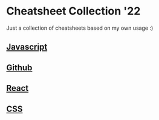 # Cheatsheet Collection '22

Just a collection of cheatsheets based on my own usage :)

## [Javascript](/javascript.md)

## [Github](/git.md)

## [React](/react.md)

## [CSS](/css.md)
